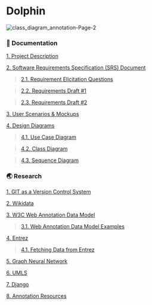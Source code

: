 # Dolphin

![class_diagram_annotation-Page-2](https://user-images.githubusercontent.com/25805267/106479428-61f46280-64bb-11eb-97ad-c105cdf80b22.png)


### :scroll: Documentation
[1. Project Description](https://github.com/HBilge/Dolphin/wiki/Project-Description)

[2. Software Requirements Specification (SRS) Document](https://github.com/HBilge/Dolphin/wiki/Software-Requirements-Specification-(SRS)-Document)
> [2.1. Requirement Elicitation Questions](https://github.com/HBilge/Dolphin/wiki/Requirement-Elicitation-Questions)

> [2.2. Requirements Draft #1](https://github.com/HBilge/Dolphin/wiki/Requirements-Draft-%231)

> [2.3. Requirements Draft #2](https://github.com/HBilge/Dolphin/wiki/Requirements-Draft-%232)


[3. User Scenarios & Mockups](https://github.com/HBilge/Dolphin/wiki/User-Scenarios-&-Mockups)

[4. Design Diagrams]()
> [4.1. Use Case Diagram](https://github.com/HBilge/Dolphin/wiki/Use-Case-Diagram)

> [4.2. Class Diagram](https://github.com/HBilge/Dolphin/wiki/Class-Diagram)

> [4.3. Sequence Diagram](https://github.com/HBilge/Dolphin/wiki/Sequence-Diagram)

### :earth_asia: Research

[1. GIT as a Version Control System](https://github.com/HBilge/Group1/wiki/Git-as-a-Version-Control-System)

[2. Wikidata](https://github.com/HBilge/Group1/wiki/Research:-Wikidata)

[3. W3C Web Annotation Data Model](https://github.com/HBilge/Group1/wiki/Research:-W3C-Web-Annotation-Data-Model)

> [3.1. Web Annotation Data Model Examples](https://github.com/HBilge/Dolphin/wiki/Web-Annotation-Model-Examples)

[4. Entrez](https://github.com/HBilge/Group1/wiki/Research:-Study-Entrez)

> [4.1. Fetching Data from Entrez](https://github.com/HBilge/Dolphin/wiki/Fetching-Data-from-Entrez)

[5. Graph Neural Network](https://github.com/HBilge/Dolphin/wiki/Graph-Neural-Network-Educational-Material)

[6. UMLS ](https://github.com/HBilge/Dolphin/wiki/UMLS-%26-Bioontology.org)

[7. Django ](https://github.com/HBilge/Dolphin/wiki/Django)

[8. Annotation Resources](https://github.com/HBilge/Dolphin/wiki/Annotation-Resouces)



